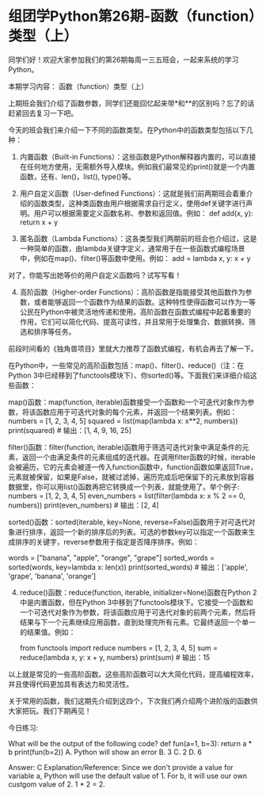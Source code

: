 # 组团学Python第26期-函数（function）类型（上）

同学们好！欢迎大家参加我们的第26期每周一三五班会，一起来系统的学习Python。

本期学习内容： 函数（function）类型（上）

上期班会我们介绍了函数参数，同学们还能回忆起来带*和**的区别吗？忘了的话赶紧回去复习一下吧。

今天的班会我们来介绍一下不同的函数类型。在Python中的函数类型包括以下几种：

1. 内置函数（Built-in Functions）：这些函数是Python解释器内置的，可以直接在任何地方使用，无需额外导入模块。例如我们最常见的print()就是一个内置函数，还有、len()，list(), type()等。

2. 用户自定义函数（User-defined Functions）：这就是我们前两期班会着重介绍的函数类型，这种类函数由用户根据需求自行定义，使用def关键字进行声明。用户可以根据需要定义函数名称、参数和返回值。例如：
    def add(x, y):
        return x + y
   
3. 匿名函数（Lambda Functions）：这各类型我们两期前的班会也介绍过，这是一种简单的函数，由lambda关键字定义，通常用于在一些函数式编程场景中，例如在map()、filter()等函数中使用。例如：
add = lambda x, y: x + y

对了，你能写出她等价的用户自定义函数吗？试写写看！

4. 高阶函数（Higher-order Functions）：高阶函数是指能接受其他函数作为参数，或者能够返回一个函数作为结果的函数。这种特性使得函数可以作为一等公民在Python中被灵活地传递和使用。高阶函数在函数式编程中起着重要的作用，它们可以简化代码、提高可读性，并且常用于处理集合、数据转换、筛选和排序等任务。

前段时间看的《独角兽项目》里就大力推荐了函数式编程，有机会再去了解一下。

在Python中，一些常见的高阶函数包括：map()、filter()、reduce()（注：在Python 3中已经移到了functools模块下）、你sorted()等。下面我们来详细介绍这些函数：

map()函数：map(function, iterable)函数接受一个函数和一个可迭代对象作为参数，将该函数应用于可迭代对象的每个元素，并返回一个结果列表。例如：
   numbers = [1, 2, 3, 4, 5]
   squared = list(map(lambda x: x**2, numbers))
   print(squared)  # 输出：[1, 4, 9, 16, 25]

filter()函数：filter(function, iterable)函数用于筛选可迭代对象中满足条件的元素，返回一个由满足条件的元素组成的迭代器。在调用filter函数的时候，iterable会被遍历，它的元素会被逐一传入function函数中，function函数如果返回True，元素就被保留，如果是False，就被过滤掉，遍历完成后吧保留下的元素放到容器数据里，你可以用list()函数再把它转换成一个列表，就能使用了。举个例子:
   numbers = [1, 2, 3, 4, 5]
   even_numbers = list(filter(lambda x: x % 2 == 0, numbers))
   print(even_numbers)  # 输出：[2, 4]

sorted()函数：sorted(iterable, key=None, reverse=False)函数用于对可迭代对象进行排序，返回一个新的排序后的列表。可选的参数key可以指定一个函数来生成排序的关键字，reverse参数用于指定是否降序排序。例如：

   words = ["banana", "apple", "orange", "grape"]
   sorted_words = sorted(words, key=lambda x: len(x))
   print(sorted_words)  # 输出：['apple', 'grape', 'banana', 'orange']

4. reduce()函数：reduce(function, iterable, initializer=None)函数在Python 2中是内置函数，但在Python 3中移到了functools模块下。它接受一个函数和一个可迭代对象作为参数，将该函数应用于可迭代对象的前两个元素，然后将结果与下一个元素继续应用函数，直到处理完所有元素。它最终返回一个单一的结果值。例如：

   from functools import reduce
   numbers = [1, 2, 3, 4, 5]
   sum = reduce(lambda x, y: x + y, numbers)
   print(sum)  # 输出：15

以上就是常见的一些高阶函数。这些高阶函数可以大大简化代码，提高编程效率，并且使得代码更加具有表达力和灵活性。

关于常用的函数，我们这期先介绍到这四个，下次我们再介绍两个进阶版的函数供大家把玩。我们下期再见！

今日练习:

What will be the output of the following code? def fun(a=1, b=3):
return a * b
print(fun(b=2))
A. Python will show an error
B. 3
C. 2
D. 6


Answer: C
Explanation/Reference:
Since we don't provide a value for variable a, Python will use the default value of 1. For b, it will use our own custgom
value of 2. 1 * 2 = 2.